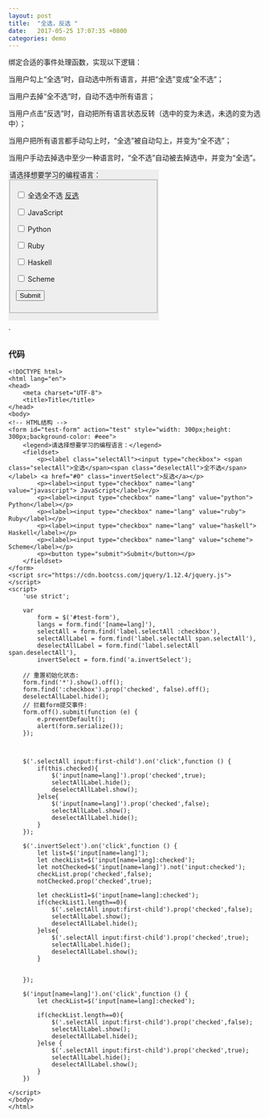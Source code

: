 ```yaml
---
layout: post
title:  "全选，反选 "
date:   2017-05-25 17:07:35 +0800
categories: demo
---
```




绑定合适的事件处理函数，实现以下逻辑：

当用户勾上“全选”时，自动选中所有语言，并把“全选”变成“全不选”；

当用户去掉“全不选”时，自动不选中所有语言；

当用户点击“反选”时，自动把所有语言状态反转（选中的变为未选，未选的变为选中）；

当用户把所有语言都手动勾上时，“全选”被自动勾上，并变为“全不选”；

当用户手动去掉选中至少一种语言时，“全不选”自动被去掉选中，并变为“全选”。



<html lang="en">
<head>
    <meta charset="UTF-8">
    <title>Title</title>
</head>
<body>
<!-- HTML结构 -->
<form id="test-form" action="test" style="width: 300px;height: 300px;background-color: #eee">
    <legend>请选择想要学习的编程语言：</legend>
    <fieldset>
        <p><label class="selectAll"><input type="checkbox"> <span class="selectAll">全选</span><span class="deselectAll">全不选</span></label> <a href="#0" class="invertSelect">反选</a></p>
        <p><label><input type="checkbox" name="lang" value="javascript"> JavaScript</label></p>
        <p><label><input type="checkbox" name="lang" value="python"> Python</label></p>
        <p><label><input type="checkbox" name="lang" value="ruby"> Ruby</label></p>
        <p><label><input type="checkbox" name="lang" value="haskell"> Haskell</label></p>
        <p><label><input type="checkbox" name="lang" value="scheme"> Scheme</label></p>
        <p><button type="submit">Submit</button></p>
    </fieldset>
</form>
<script src="https://cdn.bootcss.com/jquery/1.12.4/jquery.js"></script>
<script>
    'use strict';

    var
        form = $('#test-form'),
        langs = form.find('[name=lang]'),
        selectAll = form.find('label.selectAll :checkbox'),
        selectAllLabel = form.find('label.selectAll span.selectAll'),
        deselectAllLabel = form.find('label.selectAll span.deselectAll'),
        invertSelect = form.find('a.invertSelect');

    // 重置初始化状态:
    form.find('*').show().off();
    form.find(':checkbox').prop('checked', false).off();
    deselectAllLabel.hide();
    // 拦截form提交事件:
    form.off().submit(function (e) {
        e.preventDefault();
        alert(form.serialize());
    });



    $('.selectAll input:first-child').on('click',function () {
        if(this.checked){
            $('input[name=lang]').prop('checked',true);
            selectAllLabel.hide();
            deselectAllLabel.show();
        }else{
            $('input[name=lang]').prop('checked',false);
            selectAllLabel.show();
            deselectAllLabel.hide();
        }
    });
    
    $('.invertSelect').on('click',function () {
        let list=$('input[name=lang]');
        let checkList=$('input[name=lang]:checked');
        let notChecked=$('input[name=lang]').not('input:checked');
        checkList.prop('checked',false);
        notChecked.prop('checked',true);

        let checkList1=$('input[name=lang]:checked');
        if(checkList1.length==0){
            $('.selectAll input:first-child').prop('checked',false);
            selectAllLabel.show();
            deselectAllLabel.hide();
        }else{
            $('.selectAll input:first-child').prop('checked',true);
            selectAllLabel.hide();
            deselectAllLabel.show();
        }


    });

    $('input[name=lang]').on('click',function () {
        let checkList=$('input[name=lang]:checked');

        if(checkList.length==0){
            $('.selectAll input:first-child').prop('checked',false);
            selectAllLabel.show();
            deselectAllLabel.hide();
        }else {
            $('.selectAll input:first-child').prop('checked',true);
            selectAllLabel.hide();
            deselectAllLabel.show();
        }
    })

</script>
</body>
</html>`

### 代码 ###
	
	<!DOCTYPE html>
	<html lang="en">
	<head>
	    <meta charset="UTF-8">
	    <title>Title</title>
	</head>
	<body>
	<!-- HTML结构 -->
	<form id="test-form" action="test" style="width: 300px;height: 300px;background-color: #eee">
	    <legend>请选择想要学习的编程语言：</legend>
	    <fieldset>
	        <p><label class="selectAll"><input type="checkbox"> <span class="selectAll">全选</span><span class="deselectAll">全不选</span></label> <a href="#0" class="invertSelect">反选</a></p>
	        <p><label><input type="checkbox" name="lang" value="javascript"> JavaScript</label></p>
	        <p><label><input type="checkbox" name="lang" value="python"> Python</label></p>
	        <p><label><input type="checkbox" name="lang" value="ruby"> Ruby</label></p>
	        <p><label><input type="checkbox" name="lang" value="haskell"> Haskell</label></p>
	        <p><label><input type="checkbox" name="lang" value="scheme"> Scheme</label></p>
	        <p><button type="submit">Submit</button></p>
	    </fieldset>
	</form>
	<script src="https://cdn.bootcss.com/jquery/1.12.4/jquery.js"></script>
	<script>
	    'use strict';
	
	    var
	        form = $('#test-form'),
	        langs = form.find('[name=lang]'),
	        selectAll = form.find('label.selectAll :checkbox'),
	        selectAllLabel = form.find('label.selectAll span.selectAll'),
	        deselectAllLabel = form.find('label.selectAll span.deselectAll'),
	        invertSelect = form.find('a.invertSelect');
	
	    // 重置初始化状态:
	    form.find('*').show().off();
	    form.find(':checkbox').prop('checked', false).off();
	    deselectAllLabel.hide();
	    // 拦截form提交事件:
	    form.off().submit(function (e) {
	        e.preventDefault();
	        alert(form.serialize());
	    });
	
	
	
	    $('.selectAll input:first-child').on('click',function () {
	        if(this.checked){
	            $('input[name=lang]').prop('checked',true);
	            selectAllLabel.hide();
	            deselectAllLabel.show();
	        }else{
	            $('input[name=lang]').prop('checked',false);
	            selectAllLabel.show();
	            deselectAllLabel.hide();
	        }
	    });
	    
	    $('.invertSelect').on('click',function () {
	        let list=$('input[name=lang]');
	        let checkList=$('input[name=lang]:checked');
	        let notChecked=$('input[name=lang]').not('input:checked');
	        checkList.prop('checked',false);
	        notChecked.prop('checked',true);
	
	        let checkList1=$('input[name=lang]:checked');
	        if(checkList1.length==0){
	            $('.selectAll input:first-child').prop('checked',false);
	            selectAllLabel.show();
	            deselectAllLabel.hide();
	        }else{
	            $('.selectAll input:first-child').prop('checked',true);
	            selectAllLabel.hide();
	            deselectAllLabel.show();
	        }
	
	
	    });
	
	    $('input[name=lang]').on('click',function () {
	        let checkList=$('input[name=lang]:checked');
	
	        if(checkList.length==0){
	            $('.selectAll input:first-child').prop('checked',false);
	            selectAllLabel.show();
	            deselectAllLabel.hide();
	        }else {
	            $('.selectAll input:first-child').prop('checked',true);
	            selectAllLabel.hide();
	            deselectAllLabel.show();
	        }
	    })
	
	</script>
	</body>
	</html>